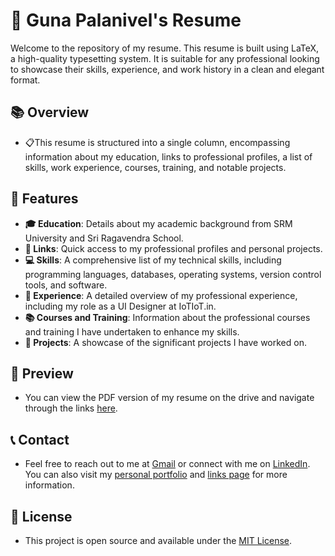 # 📝 Guna Palanivel's Resume

Welcome to the repository of my resume. This resume is built using LaTeX, a high-quality typesetting system. It is suitable for any professional looking to showcase their skills, experience, and work history in a clean and elegant format.

## 📚 Overview

- 📋This resume is structured into a single column, encompassing information about my education, links to professional profiles, a list of skills, work experience, courses, training, and notable projects.

## 🌟 Features

- **🎓 Education**: Details about my academic background from SRM University and Sri Ragavendra School.
- **🔗 Links**: Quick access to my professional profiles and personal projects.
- **💻 Skills**: A comprehensive list of my technical skills, including programming languages, databases, operating systems, version control tools, and software.
- **👔 Experience**: A detailed overview of my professional experience, including my role as a UI Designer at IoTIoT.in.
- **📚 Courses and Training**: Information about the professional courses and training I have undertaken to enhance my skills.
- **🚀 Projects**: A showcase of the significant projects I have worked on.

## 👀 Preview

- You can view the PDF version of my resume on the drive and navigate through the links [here](https://drive.google.com/file/d/1_q1IvSGCtvyfzhlFQq0NXNjZ4w3I9KpN/view?usp=sharing).

## 📞 Contact

- Feel free to reach out to me at [Gmail](mailto:gunapalanivel2003@gmail.com) or connect with me on [LinkedIn](https://www.linkedin.com/in/guna-palanivel/). You can also visit my [personal portfolio](https://gunaprofile.pages.dev/) and [links page](https://gunalinks.pages.dev/) for more information.

## 📜 License

- This project is open source and available under the [MIT License](LICENSE).
